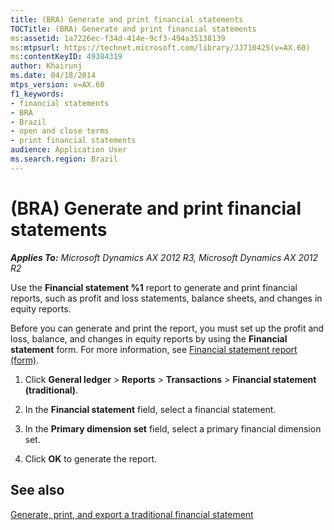 ```yaml
---
title: (BRA) Generate and print financial statements
TOCTitle: (BRA) Generate and print financial statements
ms:assetid: 1a7226ec-f34d-414e-9cf3-494a35138139
ms:mtpsurl: https://technet.microsoft.com/library/JJ710425(v=AX.60)
ms:contentKeyID: 49384319
author: Khairunj
ms.date: 04/18/2014
mtps_version: v=AX.60
f1_keywords:
- financial statements
- BRA
- Brazil
- open and close terms
- print financial statements
audience: Application User
ms.search.region: Brazil
---
```


# (BRA) Generate and print financial statements 


_**Applies To:** Microsoft Dynamics AX 2012 R3, Microsoft Dynamics AX 2012 R2_

Use the **Financial statement %1** report to generate and print financial reports, such as profit and loss statements, balance sheets, and changes in equity reports.

Before you can generate and print the report, you must set up the profit and loss, balance, and changes in equity reports by using the **Financial statement** form. For more information, see [Financial statement report (form)](https://technet.microsoft.com/library/aa585230\(v=ax.60\)).

1.  Click **General ledger** \> **Reports** \> **Transactions** \> **Financial statement (traditional)**.

2.  In the **Financial statement** field, select a financial statement.

3.  In the **Primary dimension set** field, select a primary financial dimension set.

4.  Click **OK** to generate the report.

## See also

[Generate, print, and export a traditional financial statement](generate-print-and-export-a-traditional-financial-statement.md)

  



